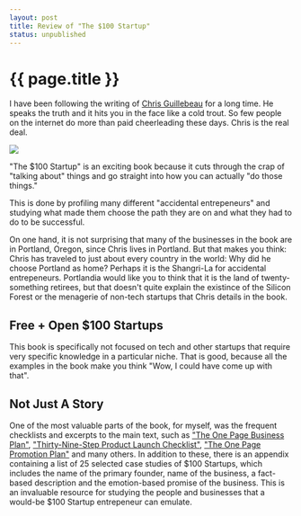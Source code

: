 ```yaml
---
layout: post
title: Review of "The $100 Startup"
status: unpublished
---
```


# {{ page.title }}

I have been following the writing of [Chris Guillebeau](http://chrisguillebeau.com/) for a long time. He speaks the truth and it hits you in the face like a cold trout. So few people on the internet do more than paid cheerleading these days. Chris is the real deal.

<img src="http://chrisguillebeau.com/files/2012/05/100startupcover-home.jpg">

"The $100 Startup" is an exciting book because it cuts through the crap of
"talking about" things and go straight into how you can actually "do those
things."

This is done by profiling many different "accidental entrepeneurs" and studying
what made them choose the path they are on and what they had to do to be
successful.

On one hand, it is not surprising that many of the businesses in the book are
in Portland, Oregon, since Chris lives in Portland. But that makes you think:
Chris has traveled to just about every country in the world: Why did he choose
Portland as home? Perhaps it is the Shangri-La for accidental entrepeneurs.
Portlandia would like you to think that it is the land of twenty-something
retirees, but that doesn't quite explain the existince of the Silicon Forest 
or the menagerie of non-tech startups that Chris details in the book.

## Free + Open $100 Startups

This book is specifically not focused on tech and other startups that require
very specific knowledge in a particular niche. That is good, because all the
examples in the book make you think "Wow, I could have come up with that".

## Not Just A Story

One of the most valuable parts of the book, for myself, was the frequent
checklists and excerpts to the main text, such as ["The One Page Business Plan"](http://100startup.com/resources/business-plan.pdf),
["Thirty-Nine-Step Product Launch Checklist"](http://100startup.com/resources/launch-checklist.pdf), ["The One Page Promotion Plan"](http://100startup.com/resources/promotion-plan.pdf) and
many others. In addition to these, there is an appendix containing a list of 25
selected case studies of \$100 Startups, which includes the name of the primary
founder, name of the business, a fact-based description and the emotion-based
promise of the business. This is an invaluable resource for studying the people
and businesses that a would-be \$100 Startup entrepeneur can emulate.
